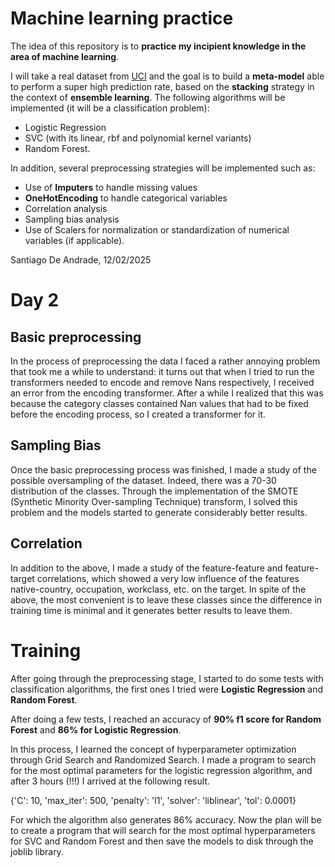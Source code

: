 
# Machine learning practice


The idea of this repository is to **practice my incipient knowledge in the area of machine learning**.

I will take a real dataset from [UCI](https://archive.ics.uci.edu) and the goal is to build a **meta-model** able to perform a super high prediction rate, based on the **stacking** strategy in the context of **ensemble learning**. The following algorithms will be implemented (it will be a classification problem):

 * Logistic Regression
 * SVC (with its linear, rbf and polynomial kernel variants)
 * Random Forest.

In addition, several preprocessing strategies will be implemented such as: 

* Use of **Imputers** to handle missing values
* **OneHotEncoding** to handle categorical variables
* Correlation analysis
* Sampling bias analysis
* Use of Scalers for normalization or standardization of numerical variables (if applicable).


Santiago De Andrade, 12/02/2025



# Day 2 

## Basic preprocessing

In the process of preprocessing the data I faced a rather annoying problem that took me a while to understand: it turns out that when I tried to run the transformers needed to encode and remove Nans respectively, I received an error from the encoding transformer. After a while I realized that this was because the category classes contained Nan values that had to be fixed before the encoding process, so I created a transformer for it.

## Sampling Bias

Once the basic preprocessing process was finished, I made a study of the possible oversampling of the dataset. Indeed, there was a 70-30 distribution of the classes. Through the implementation of the SMOTE (Synthetic Minority Over-sampling Technique) transform, I solved this problem and the models started to generate considerably better results.


## Correlation

In addition to the above, I made a study of the feature-feature and feature-target correlations, which showed a very low influence of the features native-country, occupation, workclass, etc. on the target. In spite of the above, the most convenient is to leave these classes since the difference in training time is minimal and it generates better results to leave them.


# Training

After going through the preprocessing stage, I started to do some tests with classification algorithms, the first ones I tried were **Logistic Regression** and **Random Forest**.

After doing a few tests, I reached an accuracy of **90% f1 score for Random Forest** and **86% for Logistic Regression**.

In this process, I learned the concept of hyperparameter optimization through Grid Search and Randomized Search.  I made a program to search for the most optimal parameters for the logistic regression algorithm, and after 3 hours (!!!) I arrived at the following result.

{'C': 10, 'max_iter': 500, 'penalty': 'l1', 'solver': 'liblinear', 'tol': 0.0001}

For which the algorithm also generates 86% accuracy. Now the plan will be to create a program that will search for the most optimal hyperparameters for SVC and Random Forest and then save the models to disk through the joblib library.

